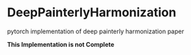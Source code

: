 # DeepPainterlyHarmonization
pytorch implementation of deep painterly harmonization paper


**This Implementation is not Complete**